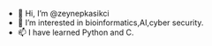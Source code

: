 - 👋 Hi, I’m @zeynepkasikci
- 👀 I’m interested in bioinformatics,AI,cyber security.
- 📫 I have learned Python and C.
<!---
zeynepkasikci/zeynepkasikci is a ✨ special ✨ repository because its `README.md` (this file) appears on your GitHub profile.
You can click the Preview link to take a look at your changes.
--->
